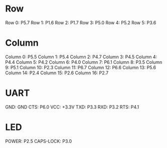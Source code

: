 # Row
Row 0: P5.7
Row 1: P1.6
Row 2: P1.7
Row 3: P5.0
Row 4: P5.2
Row 5: P3.6

# Column
Column 0: P5.5
Column 1: P5.4
Column 2: P4.7
Column 3: P4.5
Column 4: P4.4
Column 5: P4.2
Column 6: P4.0
Column 7: P6.1
Column 8: P3.5
Column 9: P5.1
Column 10: P2.3
Column 11: P6.7
Column 12: P6.6
Column 13: P5.6
Column 14: P2.4
Column 15: P2.6
Column 16: P2.7

# UART
GND: GND
CTS: P6.0
VCC: +3.3V
TXD: P3.3
RXD: P3.2
RTS: P4.1

# LED
POWER: P2.5
CAPS-LOCK: P3.0